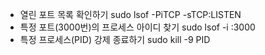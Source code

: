 * 열린 포트 목록 확인하기
    sudo lsof -PiTCP -sTCP:LISTEN
* 특정 포트(3000번)의 프로세스 아이디 찾기
    sudo lsof -i :3000
* 특정 프로세스(PID) 강제 종료하기
    sudo kill -9 PID